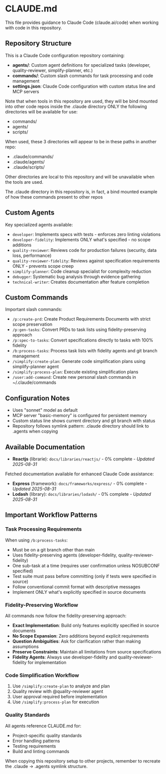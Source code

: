 # CLAUDE.md

This file provides guidance to Claude Code (claude.ai/code) when working with code in this repository.

## Repository Structure

This is a Claude Code configuration repository containing:

- **agents/**: Custom agent definitions for specialized tasks (developer, quality-reviewer, simplify-planner, etc.)
- **commands/**: Custom slash commands for task processing and code management
- **settings.json**: Claude Code configuration with custom status line and MCP servers

Note that when tools in this repository are used, they will be bind mounted into other code repos inside the .claude directory
ONLY the following directories will be available for use:

- commands/
- agents/
- scripts/

When used, these 3 directories will appear to be in these paths in another repo:

- .claude/commands/
- .claude/agents/
- .claude/scripts/

Other directories are local to this repository and will be unavailable when the tools are used.

The .claude directory in this repository is, in fact, a bind mounted example of how these commands present to other repos

## Custom Agents

Key specialized agents available:

- `developer`: Implements specs with tests - enforces zero linting violations
- `developer-fidelity`: Implements ONLY what's specified - no scope additions
- `quality-reviewer`: Reviews code for production failures (security, data loss, performance)
- `quality-reviewer-fidelity`: Reviews against specification requirements ONLY - prevents scope creep
- `simplify-planner`: Code cleanup specialist for complexity reduction
- `debugger`: Systematic bug analysis through evidence gathering
- `technical-writer`: Creates documentation after feature completion

## Custom Commands

Important slash commands:

- `/p:create-prd`: Create Product Requirements Documents with strict scope preservation
- `/p:gen-tasks`: Convert PRDs to task lists using fidelity-preserving approach
- `/p:spec-to-tasks`: Convert specifications directly to tasks with 100% fidelity
- `/b:process-tasks`: Process task lists with fidelity agents and git branch management
- `/simplify:create-plan`: Generate code simplification plans using simplify-planner agent
- `/simplify:process-plan`: Execute existing simplification plans
- `/user:add-command`: Create new personal slash commands in ~/.claude/commands

## Configuration Notes

- Uses "sonnet" model as default
- MCP server "basic-memory" is configured for persistent memory
- Custom status line shows current directory and git branch with status
- Repository follows symlink pattern: .claude directory should link to .agents when copying


## Available Documentation
- **Reactjs** (librarie): `docs/libraries/reactjs/` - 0% complete - *Updated 2025-08-31*


Fetched documentation available for enhanced Claude Code assistance:

- **Express** (framework): `docs/frameworks/express/` - 0% complete - *Updated 2025-08-31*
- **Lodash** (library): `docs/libraries/lodash/` - 0% complete - *Updated 2025-08-31*

## Important Workflow Patterns

### Task Processing Requirements

When using `/b:process-tasks`:

- Must be on a git branch other than main
- Uses fidelity-preserving agents (developer-fidelity, quality-reviewer-fidelity)
- One sub-task at a time (requires user confirmation unless NOSUBCONF specified)
- Test suite must pass before committing (only if tests were specified in source)
- Follow conventional commit format with descriptive messages
- Implement ONLY what's explicitly specified in source documents

### Fidelity-Preserving Workflow

All commands now follow the fidelity-preserving approach:

- **Exact Implementation**: Build only features explicitly specified in source documents
- **No Scope Expansion**: Zero additions beyond explicit requirements
- **Question Ambiguities**: Ask for clarification rather than making assumptions
- **Preserve Constraints**: Maintain all limitations from source specifications
- **Fidelity Agents**: Always use developer-fidelity and quality-reviewer-fidelity for implementation

### Code Simplification Workflow

1. Use `/simplify:create-plan` to analyze and plan
2. Quality review with @quality-reviewer agent
3. User approval required before implementation
4. Use `/simplify:process-plan` for execution

### Quality Standards

All agents reference CLAUDE.md for:

- Project-specific quality standards
- Error handling patterns
- Testing requirements
- Build and linting commands

When copying this repository setup to other projects, remember to recreate the .claude → .agents symlink structure.
